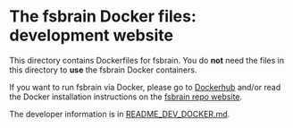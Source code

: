 # The fsbrain Docker files: development website

This directory contains Dockerfiles for fsbrain. You do **not** need the files in this directory to **use** the fsbrain Docker containers.

If you want to run fsbrain via Docker, please go to [Dockerhub](https://hub.docker.com/r/dfspspirit/fsbrain) and/or read the Docker installation instructions on the [fsbrain repo website](../).

The developer information is in [README_DEV_DOCKER.md](./README_DEV_DOCKER.md).
